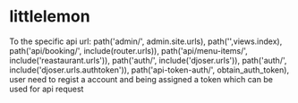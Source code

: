 # littlelemon

To the specific api url:
  path('admin/', admin.site.urls),
  path('',views.index),
  path('api/booking/', include(router.urls)),
  path('api/menu-items/', include('reastaurant.urls')),
  path('auth/', include('djoser.urls')),
  path('auth/', include('djoser.urls.authtoken')),
  path('api-token-auth/', obtain_auth_token),
user need to regist a account and being assigned a token which can be used for api request
